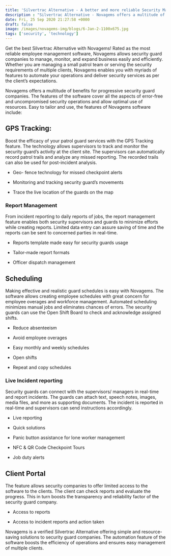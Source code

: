 ```yaml
---
title: 'Silvertrac Alternative - A better and more reliable Security Management System Novagems – Novagems'
description : "Silvertrac Alternative - Novagems offers a multitude of benefits for progressive security guard companies. The features of the software cover all the aspects of error-free and uncompromised security operations."
date: Fri, 25 Sep 2020 21:27:58 +0000
draft: false
image: /images/novagems-img/blogs/6-Jan-2-1100x675.jpg
tags: ['security', 'technology']
---
```


Get the best Silvertrac Alternative with Novagems! Rated as the most reliable employee management software, Novagems allows security guard companies to manage, monitor, and expand business easily and efficiently. Whether you are managing a small patrol team or serving the security requirements of multiple clients, Novagems enables you with myriads of features to automate your operations and deliver security services as per the client’s expectations.
 

Novagems offers a multitude of benefits for progressive security guard companies. The features of the software cover all the aspects of error-free and uncompromised security operations and allow optimal use of resources. Easy to tailor and use, the features of Novagems software include:

## GPS Tracking:

Boost the efficacy of your patrol guard services with the GPS Tracking feature. The technology allows supervisors to track and monitor the security guard’s activity at the client site. The supervisors can automatically record patrol trails and analyze any missed reporting. The recorded trails can also be used for post-incident analysis. 

*   Geo- fence technology for missed checkpoint alerts

*   Monitoring and tracking security guard’s movements

*   Trace the live location of the guards on the map

### Report Management

From incident reporting to daily reports of jobs, the report management feature enables both security supervisors and guards to minimize efforts while creating reports. Limited data entry can assure saving of time and the reports can be sent to concerned parties in real-time.

*   Reports template made easy for security guards usage

*   Tailor-made report formats

*   Officer dispatch management 

## Scheduling

Making effective and realistic guard schedules is easy with Novagems. The software allows creating employee schedules with great concern for employee overages and workforce management. Automated scheduling minimizes manual jobs and eliminates chances of errors. The security guards can use the Open Shift Board to check and acknowledge assigned shifts.

*   Reduce absenteeism

*   Avoid employee overages

*   Easy monthly and weekly schedules

*   Open shifts

*   Repeat and copy schedules

### Live Incident reporting

Security guards can connect with the supervisors/ managers in real-time and report incidents. The guards can attach text, speech notes, images, media files, and more as supporting documents. The incident is reported in real-time and supervisors can send instructions accordingly.

*   Live reporting 

*   Quick solutions

*   Panic button assistance for lone worker management 

*   NFC & QR Code Checkpoint Tours

*   Job duty alerts

## Client Portal

The feature allows security companies to offer limited access to the software to the clients. The client can check reports and evaluate the progress. This in turn boosts the transparency and reliability factor of the security guard company.

*   Access to reports

*   Access to incident reports and action taken

Novagems is a verified Silvertrac Alternative offering simple and resource-saving solutions to security guard companies. The automation feature of the software boosts the efficiency of operations and ensures easy management of multiple clients.

  